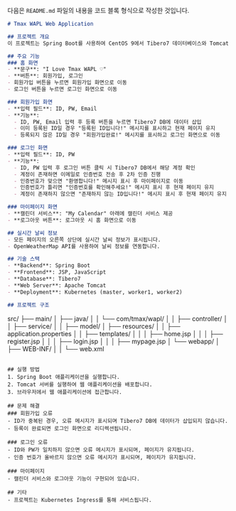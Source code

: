 다음은 `README.md` 파일의 내용을 코드 블록 형식으로 작성한 것입니다.

```markdown
# Tmax WAPL Web Application

## 프로젝트 개요
이 프로젝트는 Spring Boot를 사용하여 CentOS 9에서 Tibero7 데이터베이스와 Tomcat 웹 서버를 기반으로 하는 웹 애플리케이션입니다. Kubernetes 클러스터는 master, worker1, worker2로 구성되어 있습니다. 웹 애플리케이션은 홈 화면, 회원가입 화면, 로그인 화면, 마이페이지 화면으로 구성되며, 모든 페이지의 오른쪽 상단에 실시간 날씨 정보가 표시됩니다.

## 주요 기능
### 홈 화면
- **문구**: "I Love Tmax WAPL ♡"
- **버튼**: 회원가입, 로그인
- 회원가입 버튼을 누르면 회원가입 화면으로 이동
- 로그인 버튼을 누르면 로그인 화면으로 이동

### 회원가입 화면
- **입력 필드**: ID, PW, Email
- **기능**:
  - ID, PW, Email 입력 후 등록 버튼을 누르면 Tibero7 DB에 데이터 삽입
  - 이미 등록된 ID일 경우 "등록된 ID입니다!" 메시지를 표시하고 현재 페이지 유지
  - 등록되지 않은 ID일 경우 "회원가입완료!" 메시지를 표시하고 로그인 화면으로 이동

### 로그인 화면
- **입력 필드**: ID, PW
- **기능**:
  - ID, PW 입력 후 로그인 버튼 클릭 시 Tibero7 DB에서 해당 계정 확인
  - 계정이 존재하면 이메일로 인증번호 전송 후 2차 인증 진행
  - 인증번호가 맞으면 "환영합니다!" 메시지 표시 후 마이페이지로 이동
  - 인증번호가 틀리면 "인증번호를 확인해주세요!" 메시지 표시 후 현재 페이지 유지
  - 계정이 존재하지 않으면 "존재하지 않는 ID입니다!" 메시지 표시 후 현재 페이지 유지

### 마이페이지 화면
- **캘린더 서비스**: "My Calendar" 아래에 캘린더 서비스 제공
- **로그아웃 버튼**: 로그아웃 시 홈 화면으로 이동

## 실시간 날씨 정보
- 모든 페이지의 오른쪽 상단에 실시간 날씨 정보가 표시됩니다.
- OpenWeatherMap API를 사용하여 날씨 정보를 연동합니다.

## 기술 스택
- **Backend**: Spring Boot
- **Frontend**: JSP, JavaScript
- **Database**: Tibero7
- **Web Server**: Apache Tomcat
- **Deployment**: Kubernetes (master, worker1, worker2)

## 프로젝트 구조
```
src/
├── main/
│   ├── java/
│   │   └── com/tmax/wapl/
│   │       ├── controller/
│   │       ├── service/
│   │       ├── model/
│   ├── resources/
│   │   ├── application.properties
│   │   ├── templates/
│   │   │   ├── home.jsp
│   │   │   ├── register.jsp
│   │   │   ├── login.jsp
│   │   │   ├── mypage.jsp
│   └── webapp/
│       ├── WEB-INF/
│       │   └── web.xml
```

## 실행 방법
1. Spring Boot 애플리케이션을 실행합니다.
2. Tomcat 서버를 실행하여 웹 애플리케이션을 배포합니다.
3. 브라우저에서 웹 애플리케이션에 접근합니다.

## 문제 해결
### 회원가입 오류
- ID가 중복된 경우, 오류 메시지가 표시되며 Tibero7 DB에 데이터가 삽입되지 않습니다.
- 등록이 완료되면 로그인 화면으로 리디렉션됩니다.

### 로그인 오류
- ID와 PW가 일치하지 않으면 오류 메시지가 표시되며, 페이지가 유지됩니다.
- 인증 번호가 올바르지 않으면 오류 메시지가 표시되며, 페이지가 유지됩니다.

### 마이페이지
- 캘린더 서비스와 로그아웃 기능이 구현되어 있습니다.

## 기타
- 프로젝트는 Kubernetes Ingress를 통해 서비스됩니다.
```
